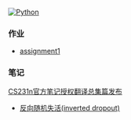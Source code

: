 
[![Python](https://img.shields.io/badge/python-3.5-green.svg)](https://github.com/fire717/Machine-Learning/tree/master/cs231n)

### 作业
* [assignment1](./assignment1)


### 笔记
[CS231n官方笔记授权翻译总集篇发布](https://zhuanlan.zhihu.com/p/21930884)

* [反向随机失活(inverted dropout)](./note/inverted_dropout.py)
